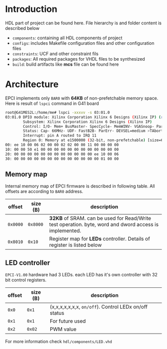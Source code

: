 # Introduction

HDL part of project can be found here. File hierarchy is and folder content is described below

- `components`: containing all HDL components of project
- `configs`: includes Makefile configuration files and other configuration files
- `constraints`: UCF and other constraint fils
- `packages`: All required packages for VHDL files to be synthesized 
- `build`: build artifacts like **mcs** file can be found here

# Architecture

EPCI implements only `BAR0` with **64KB** of  non-prefetchable memory space. Here is result of `lspci` command in G41 board

```bash
root@G41MES2L:/home/me# lspci -xxxvv -s 03:01.0
03:01.0 DPIO module: Xilinx Corporation Xilinx 6 Designs (Xilinx IP) (rev 02)
        Subsystem: Xilinx Corporation Xilinx 6 Designs (Xilinx IP)
        Control: I/O- Mem+ BusMaster- SpecCycle- MemWINV- VGASnoop- ParErr- Stepping- SERR- FastB2B- DisINTx-
        Status: Cap- 66MHz- UDF- FastB2B- ParErr- DEVSEL=medium >TAbort- <TAbort- <MAbort- >SERR- <PERR- INTx-
        Interrupt: pin A routed to IRQ 11
        Region 0: Memory at e1500000 (32-bit, non-prefetchable) [size=64K]
00: ee 10 00 06 02 00 00 02 02 00 00 11 00 00 00 00
10: 00 00 50 e1 00 00 00 00 00 00 00 00 00 00 00 00
20: 00 00 00 00 00 00 00 00 00 00 00 00 ee 10 00 06
30: 00 00 00 00 00 00 00 00 00 00 00 00 00 01 00 00

```

## Memory map

Internal memory map of EPCI firmware is described in following table. All offsets are according to `BAR0` address.

| offset   | size (B) | description                                                  |
| -------- | -------- | ------------------------------------------------------------ |
| `0x0000` | `0x8000` | **32KB** of SRAM. can be used for Read/Write test operation. byte, word and dword access is implemented. |
| `0x8010` | `0x10`   | Register map for **LEDs** controller. Details of register is listed below |



##  LED controller 

`EPCI-V1.00` hardware had 3 LEDs. each LED has it's own controller with 32 bit control registers.

| offset | size (B) | description                                           |
| ------ | -------- | ----------------------------------------------------- |
| `0x0`  | `0x1`    | (x,x,x,x,x,x,x, `on/off`). Control LEDx on/off status |
| `0x1`  | `0x1`    | For future used                                       |
| `0x2`  | `0x02`   | PWM value                                             |

For more information check `hdl/components/LED.vhd` 

